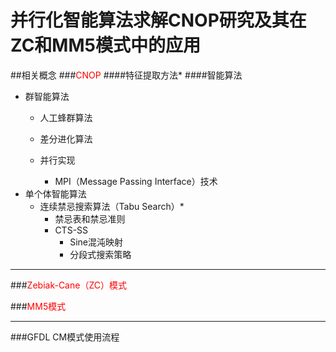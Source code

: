# 并行化智能算法求解CNOP研究及其在ZC和MM5模式中的应用
##相关概念
###<font color=red>CNOP</font>
####特征提取方法*
####智能算法
* 群智能算法
	* 人工蜂群算法
	* 差分进化算法

	* 并行实现
		* MPI（Message Passing Interface）技术
* 单个体智能算法
   * 连续禁忌搜索算法（Tabu Search）*
   		* 禁忌表和禁忌准则
   		* CTS-SS
   			* Sine混沌映射
   			* 分段式搜索策略	 

---
###<font color=red>Zebiak-Cane（ZC）模式</font>

###<font color=red>MM5模式</font>



---
###GFDL CM模式使用流程
